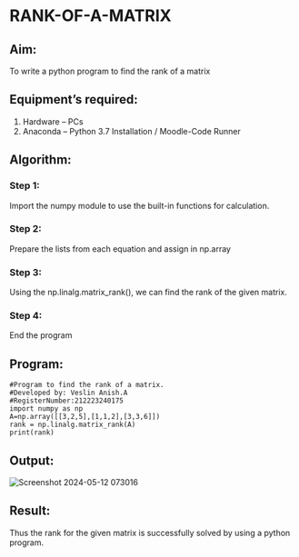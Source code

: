 # RANK-OF-A-MATRIX
## Aim:
To write a python program to find the rank of a matrix
## Equipment’s required:
1. 	Hardware – PCs
2. 	Anaconda – Python 3.7 Installation / Moodle-Code Runner
## Algorithm:
### Step 1: 

Import the numpy module to use the built-in functions for calculation.

### Step 2: 

Prepare the lists from each equation and assign in np.array

### Step 3:

Using the np.linalg.matrix_rank(), we can find the rank of the given matrix.

### Step 4: 

End the program
## Program:
```
#Program to find the rank of a matrix.
#Developed by: Veslin Anish.A
#RegisterNumber:212223240175
import numpy as np
A=np.array([[3,2,5],[1,1,2],[3,3,6]])
rank = np.linalg.matrix_rank(A)
print(rank)
```

## Output:
![Screenshot 2024-05-12 073016](https://github.com/veslin23000303/RANK-OF-A-MATRIX/assets/151148539/3639ca7c-216b-4e67-ba1e-9f18753d5999)

## Result:
Thus the rank for the given matrix is successfully solved by  using a python program.

